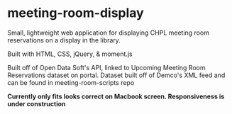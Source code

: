 # meeting-room-display
Small, lightweight web application for displaying CHPL meeting room reservations on a display in the library.

Built with HTML, CSS, jQuery, & moment.js

Built off of Open Data Soft's API, linked to Upcoming Meeting Room Reservations dataset on portal.  Dataset built off of Demco's XML feed and can be found in meeting-room-scripts repo

<strong>Currently only fits looks correct on Macbook screen.  Responsiveness is under construction</strong>